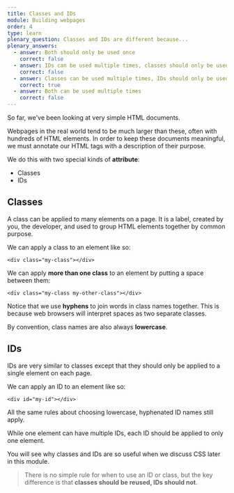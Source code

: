 ```yaml
---
title: Classes and IDs
module: Building webpages
order: 4
type: learn
plenary_question: Classes and IDs are different because...
plenary_answers:
  - answer: Both should only be used once
    correct: false
  - answer: IDs can be used multiple times, classes should only be used once
    correct: false
  - answer: Classes can be used multiple times, IDs should only be used once
    correct: true
  - answer: Both can be used multiple times
    correct: false
---
```


So far, we've been looking at very simple HTML documents.

Webpages in the real world tend to be much larger than these, often with hundreds of HTML elements. In order to keep these documents meaningful, we must annotate our HTML tags with a description of their purpose.

We do this with two special kinds of **attribute**:

* Classes
* IDs

## Classes
A class can be applied to many elements on a page. It is a label, created by you, the developer, and used to group HTML elements together by common purpose.

We can apply a class to an element like so:

```
<div class="my-class"></div>
```

We can apply **more than one class** to an element by putting a space between them:

```
<div class="my-class my-other-class"></div>
```

Notice that we use **hyphens** to join words in class names together. This is because web browsers will interpret spaces as two separate classes.

By convention, class names are also always **lowercase**.

## IDs 
IDs are very similar to classes except that they should only be applied to a single element on each page.

We can apply an ID to an element like so:

```
<div id="my-id"></div>
```

All the same rules about choosing lowercase, hyphenated ID names still apply.

While one element can have multiple IDs, each ID should be applied to only one element.

You will see why classes and IDs are so useful when we discuss CSS later in this module.

> There is no simple rule for when to use an ID or class, but the key difference is that **classes should be reused, IDs should not**.
